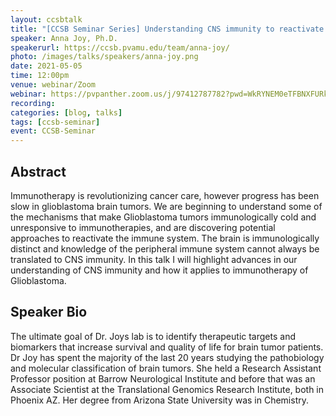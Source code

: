 ```yaml
---
layout: ccsbtalk
title: "[CCSB Seminar Series] Understanding CNS immunity to reactivate the immune system in Glioblastoma brain tumor patients"
speaker: Anna Joy, Ph.D.
speakerurl: https://ccsb.pvamu.edu/team/anna-joy/
photo: /images/talks/speakers/anna-joy.png
date: 2021-05-05
time: 12:00pm
venue: webinar/Zoom
webinar: https://pvpanther.zoom.us/j/97412787782?pwd=WkRYNEM0eTFBNXFURk95ZEswQXFPUT09
recording: 
categories: [blog, talks]
tags: [ccsb-seminar]
event: CCSB-Seminar
---
```



## Abstract

Immunotherapy is revolutionizing cancer care, however progress has been slow in glioblastoma brain tumors.  We are beginning to understand some of the mechanisms that make Glioblastoma tumors immunologically cold and unresponsive to immunotherapies, and are discovering potential approaches to reactivate the immune system.  The brain is immunologically distinct and knowledge of the peripheral immune system cannot always be translated to CNS immunity.  In this talk I will highlight advances in our understanding of CNS immunity and how it applies to immunotherapy of Glioblastoma.


## Speaker Bio

The ultimate goal of Dr. Joys lab is to identify therapeutic targets and biomarkers that increase survival and quality of life for brain tumor patients.  Dr Joy has spent the majority of the last 20 years studying the pathobiology and molecular classification of brain tumors.  She held a Research Assistant Professor position at Barrow Neurological Institute and before that was an Associate Scientist at the Translational Genomics Research Institute, both in Phoenix AZ.  Her degree from Arizona State University was in Chemistry.


